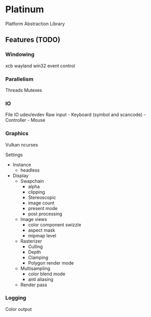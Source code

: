 # Platinum
Platform Abstraction Library

## Features (TODO)

### Windowing
xcb
wayland
win32
event control

### Parallelism
Threads
Mutexes

### IO
File IO
udev/evdev Raw input
	- Keyboard (symbol and scancode)
	- Controller
	- Mouse

### Graphics
Vulkan
ncurses

Settings
 * Instance
    - headless
 * Display
    - Swapchain
        - alpha
        - clipping
        - Stereoscopic
        - image count
        - present mode
        - post processing
    - Image views
        - color component swizzle
        - aspect mask
        - mipmap level
    - Rasterizer
        - Culling
        - Depth
        - Clamping
        - Polygon render mode
    - Multisampling
        - color blend mode
        - anti aliasing
    - Render pass

### Logging
Color output
